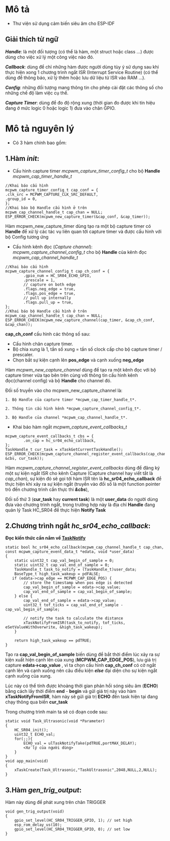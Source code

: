 # Mô tả
- Thư viện sử dụng cảm biến siêu âm cho ESP-IDF

## Giải thích từ ngữ

_**Handle**_: là một đối tượng (có thể là hàm, một struct hoặc class ...) được dùng cho việc xử lý một công việc nào đó.

_**Callback**_: dùng để chỉ những hàm được người dùng tùy ý sử dụng sau khi thực hiện xong 1 chương trình ngắt ISR (Interrupt Service Routine) (có thể dùng để thông báo, xử lý thêm hoặc lưu dữ liệu từ ISR vào RAM ...).

_**Config**_: những đối tượng mang thông tin cho phép cài đặt các thông số cho những chế độ làm việc cụ thể.

_**Capture Timer**_: dùng để đo độ rộng xung (thời gian đo được khi tín hiệu đang ở mức logic 0 hoặc logic 1) đưa vào chân GPIO.

# Mô tả nguyên lý
- Có 3 hàm chính bao gồm:

## 1.Hàm *init*: 
- Cấu hình capture timer *mcpwm_capture_timer_config_t* cho bộ **Handle** *mcpwm_cap_timer_handle_t*

```
//Khai báo cấu hình
mcpwm_capture_timer_config_t cap_conf = {
.clk_src = MCPWM_CAPTURE_CLK_SRC_DEFAULT,
.group_id = 0,
};
//Khai báo bộ Handle cấu hình ở trên
mcpwm_cap_channel_handle_t cap_chan = NULL;
ESP_ERROR_CHECK(mcpwm_new_capture_timer(&cap_conf, &cap_timer));
```

Hàm mcpwm_new_capture_timer dùng tạo ra một bộ capture timer có **Handle** để xử lý  các tác vụ liên quan tới capture timer và được cấu hình với bộ Config tương ứng
- Cấu hình kênh đọc (*Capture channel*): *mcpwm_capture_channel_config_t* cho bộ **Handle** của kênh đọc *mcpwm_cap_channel_handle_t*

```
//Khai báo cấu hình
mcpwm_capture_channel_config_t cap_ch_conf = {
        .gpio_num = HC_SR04_ECHO_GPIO,
        .prescale = 1,
        // capture on both edge
        .flags.neg_edge = true,
        .flags.pos_edge = true,
        // pull up internally
        .flags.pull_up = true,
};
//Khai báo bộ Handle cấu hình ở trên
mcpwm_cap_channel_handle_t cap_chan = NULL;
ESP_ERROR_CHECK(mcpwm_new_capture_channel(cap_timer, &cap_ch_conf, &cap_chan));
```

**cap_ch_conf** cấu hình các thông số sau:
- Cấu hình chân capture timer.
- Bộ chia xung là 1, tần số xung = tần số clock cấp cho bộ capture timer / prescaler.
- Chọn bắt sự kiện cạnh lên **pos_edge** và cạnh xuống **neg_edge**

Hàm *mcpwm_new_capture_channel* dùng để tạo ra một kênh đọc với bộ capture timer vừa tạo bên trên cùng với thông tin cấu hình kênh đọc(channel config) và bộ **Handle** cho channel đó.

Đối số truyền vào cho mcpwm_new_capture_channel là:

    1. Bộ Handle của capture timer *mcpwm_cap_timer_handle_t*.
    
    2. Thông tin cấu hình kênh *mcpwm_capture_channel_config_t*.
    
    3. Bộ Handle của channel *mcpwm_cap_channel_handle_t*.

- Khai báo hàm ngắt *mcpwm_capture_event_callbacks_t*

```
mcpwm_capture_event_callbacks_t cbs = {
        .on_cap = hc_sr04_echo_callback,
};
TaskHandle_t cur_task = xTaskGetCurrentTaskHandle();
ESP_ERROR_CHECK(mcpwm_capture_channel_register_event_callbacks(cap_chan, &cbs, cur_task)); 
```

Hàm *mcpwm_capture_channel_register_event_callbacks* dùng để đăng ký một sự kiện ngắt ISR cho kênh Capture (Capture channel hay viết tắt là *cap_chan*), sự kiện đó sẽ gọi tới hàm ISR tên là  **hc_sr04_echo_callback** để thực hiện khi xảy ra sự kiện ngắt (truyền vào đối số là một function pointer trỏ đến chương trình cần thực thi _**&cbs**_),

Đối số thứ 3 (**cur_task** hay **current task**) là một **user_data** do người dùng đưa vào chương trình ngắt, trong trường hợp này là địa chỉ **Handle**  đang quản lý Task HC_SR04 để thực hiện **Notify Task** 

## 2.Chương trình ngắt *hc_sr04_echo_callback*:

**Đọc kiến thức cần nắm về [TaskNotify](https://www.freertos.org/xTaskNotifyFromISR.html)**

```
static bool hc_sr04_echo_callback(mcpwm_cap_channel_handle_t cap_chan, const mcpwm_capture_event_data_t *edata, void *user_data)
{
    static uint32_t cap_val_begin_of_sample = 0;
    static uint32_t cap_val_end_of_sample = 0;
    TaskHandle_t task_to_notify = (TaskHandle_t)user_data;
    BaseType_t high_task_wakeup = pdFALSE;
   if (edata->cap_edge == MCPWM_CAP_EDGE_POS) {
        // store the timestamp when pos edge is detected
        cap_val_begin_of_sample = edata->cap_value;
        cap_val_end_of_sample = cap_val_begin_of_sample;
    } else {
        cap_val_end_of_sample = edata->cap_value;
        uint32_t tof_ticks = cap_val_end_of_sample - cap_val_begin_of_sample;

        // notify the task to calculate the distance
        xTaskNotifyFromISR(task_to_notify, tof_ticks, eSetValueWithOverwrite, &high_task_wakeup);
    }

    return high_task_wakeup == pdTRUE;
}
```

Tạo ra **cap_val_begin_of_sample** biến dùng để bắt thời điểm lúc xảy ra sự kiện xuất hiện cạnh lên của xung (**MCPWM_CAP_EDGE_POS**), lưu giá trị capture **edata->cap_value** , vì ta chọn cấu hình **cap_ch_conf** có cờ ngắt cạnh lên và cạnh xuống nên câu điều kiện _**else**_ đại diện cho sự kiện ngắt cạnh xuống của xung.

Lúc này có thể tính được khoảng thời gian phản hồi sóng siêu âm (**ECHO**) bằng cách lấy thời điểm **end** - **begin** và gửi giá trị này vào hàm **xTaskNotifyFromISR**, hàm này sẽ gửi giá trị **ECHO** đến task hiện tại đang chạy thông qua biến **cur_task**

Trong chương trình main ta sẽ có đoạn code sau:

```
static void Task_Ultrasonic(void *Parameter)
{
    HC_SR04_init();
    uint32_t ECHO_val;
    for(;;){
        ECHO_val = ulTaskNotifyTake(pdTRUE,portMAX_DELAY);
        <Xử lý của người dùng>
    }
}
void app_main(void)
{
    xTaskCreate(Task_Ultrasonic,"TaskUltrasonic",2048,NULL,2,NULL);
}

```

## 3.Hàm *gen_trig_output*:

Hàm này dùng để phát xung trên chân TRIGGER

```
void gen_trig_output(void)
{
    gpio_set_level(HC_SR04_TRIGGER_GPIO, 1); // set high
    esp_rom_delay_us(10);
    gpio_set_level(HC_SR04_TRIGGER_GPIO, 0); // set low
}
```
